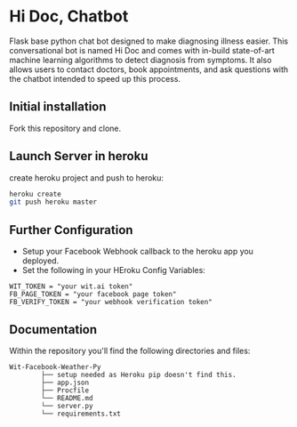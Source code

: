 # Hi Doc, Chatbot

Flask base python chat bot designed to make diagnosing illness easier. This conversational bot is named Hi Doc and comes with in-build state-of-art machine learning algorithms to detect diagnosis from symptoms. It also allows users to contact doctors, book appointments, and ask questions with the chatbot intended to speed up this process.


## Initial installation
Fork this repository and clone.

## Launch Server in heroku
create heroku project and push to heroku:
```bash
heroku create
git push heroku master
```

 ## Further Configuration
  * Setup your Facebook Webhook callback to the heroku app you deployed.
  * Set the following in your HEroku Config Variables:
 
 ```
 WIT_TOKEN = "your wit.ai token"
 FB_PAGE_TOKEN = "your facebook page token"
 FB_VERIFY_TOKEN = "your webhook verification token"
```
 ## Documentation
 
 Within the repository you'll find the following directories and files:
 
 ```
 Wit-Facebook-Weather-Py
         ├── setup needed as Heroku pip doesn't find this.
         ├── app.json
         ├── Procfile
         └── README.md
         └── server.py
         └── requirements.txt
 ```
